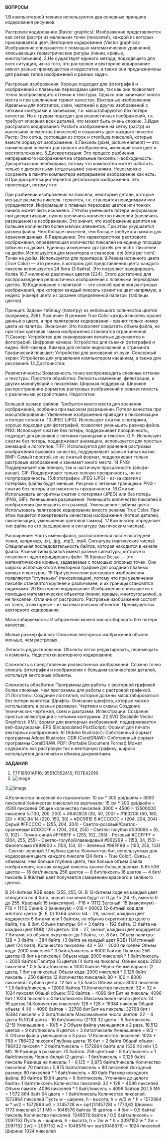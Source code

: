 **ВОПРОСЫ**

1.В компьютерной технике используются два основных принципа кодирования рисунков:

Растровое кодирование (Raster graphics): Изображение представляется как сетка (растр) из маленьких точек (пикселей), каждой из которых присваивается цвет.
Векторное кодирование (Vector graphics): Изображение описывается с помощью математических уравнений, описывающих геометрические фигуры (линии, кривые, многоугольники).
2.Не существует единого метода, подходящего для всех ситуаций, из-за того, что растровое и векторное кодирование имеют разные преимущества и недостатки, а также они предназначены для разных типов изображений и разных задач.

Растровые изображения: Хорошо подходят для фотографий и изображений с плавными переходами цветов, так как они позволяют точно воспроизводить оттенки и текстуры. Однако они занимают много места и при увеличении теряют качество.
Векторные изображения: Идеальны для логотипов, схем, чертежей и других изображений с четкими контурами и заливками, т.к. масштабируются без потери качества. Но с трудом подходят для реалистичных изображений, т.к. требуют описания всех деталей, что может быть очень сложно.
3.Идея растрового кодирования: Разбить изображение на сетку (растр) из маленьких элементов (пикселей) и сохранить цвет каждого пикселя.
Растр: Это сетка, состоящая из строк и столбцов пикселей, которые вместе образуют изображение.
4.Пиксель (pixel, picture element) — это наименьший элемент растрового изображения, имеющий свой цвет и местоположение.
5.Дискретизация: Это процесс разбиения непрерывного изображения на отдельные пиксели.
Необходимость: Дискретизация необходима, потому что компьютер может работать только с дискретными (отдельными) значениями. Невозможно сохранить в памяти компьютера непрерывное изображение как есть.
6.При дискретизации теряется детализация изображения. Это происходит, потому что:

При разбиении изображения на пиксели, некоторые детали, которые меньше размера пикселя, теряются, т.к. становятся невидимыми или усредняются.
Информация о плавных переходах цветов или тонких линиях может быть искажена.
7.Чтобы уменьшить потери информации при дискретизации, нужно увеличить количество пикселей (увеличить разрешение) в изображении. Это значит, что изображение делится на большее количество более мелких элементов. При этом ухудшается размер файла. Чем больше пикселей, тем больше требуется памяти для хранения данных.
8.Разрешение: Это характеристика растрового изображения, определяющая количество пикселей на единицу площади (обычно на дюйм).
Единицы измерения:
ppi (pixels per inch): Пикселей на дюйм. Используется для мониторов и сканеров.
dpi (dots per inch): Точек на дюйм. Используется для принтеров.
9.Режим истинного цвета (True Color) — это режим, в котором для представления цвета каждого пикселя используется 24 бита (3 байта). Это позволяет закодировать более 16,7 миллиона различных цветов (224). Этого достаточно для воспроизведения реалистичных изображений с плавными переходами цветов.
10.Кодирование с палитрой — это способ хранения растровых изображений, при котором каждый пиксель хранит не цвет напрямую, а индекс (номер) цвета из заранее определенной палитры (таблицы цветов).

Принцип: Задаем таблицу (палитру) из небольшого количества цветов (например, 256).
Различие: В режиме True Color каждый пиксель хранит данные о цвете, а при палитровом кодировании - хранит только номер цвета из палитры.
Экономия: Это позволяет сократить объем файла, но при этом цветовая гамма изображения становится ограниченной.
11.Сканер: Устройство для сканирования печатных документов и фотографий.
Цифровая камера: Устройство для съемки фотографий и видео.
Веб-камера: Камера для онлайн видеозвонков и стриминга.
Графический планшет: Устройство для рисования от руки.
Сенсорный экран: Устройство для управления компьютером касанием, а также для рисования.
12.Достоинства:

Реалистичность: Возможность точно воспроизводить сложные оттенки и текстуры.
Простота обработки: Легкость изменения, фильтрации, и других манипуляций с пикселями.
Широкая поддержка: Широкое распространение форматов растровых изображений и совместимость с различными устройствами.
Недостатки:

Большой размер файлов: Требуется много места для хранения изображений, особенно при высоком разрешении.
Потеря качества при масштабировании: Увеличение изображения приводит к пикселизации и потере четкости.
13.JPEG (JPG): Использует сжатие с потерями, хорошо подходит для фотографий, позволяет уменьшить размер файла.
PNG: Использует сжатие без потерь, поддерживает прозрачность, подходит для рисунков с четкими границами и текстом.
GIF: Использует сжатие без потерь, поддерживает анимацию, используется для простых анимаций и логотипов.
TIFF: Используется для хранения растровых изображений высокого качества, поддерживает разные типы сжатия.
BMP: Самый простой, но не сжатый формат, поддерживает только растровые изображения и занимает много места.
14.PNG: Поддерживает как полную, так и частичную прозрачность (альфа-канал).
GIF: Поддерживает только полную прозрачность, но не полупрозрачность.
15.Фотографии: JPEG (JPG) - из-за сжатия с потерями, файлы будут меньше.
Рисунки с четкими границами: PNG - сжатие без потерь и возможность прозрачности.
16.Сжатие: Использовать алгоритмы сжатия с потерями (JPEG) или без потерь (PNG, GIF).
Уменьшение разрешения: Уменьшить количество пикселей в изображении (уменьшить его размер).
Уменьшение глубины цвета: Использовать палитровое кодирование вместо режима True Color.
При этом придется пожертвовать качеством изображения (потеря деталей, пикселизация, уменьшение цветовой гаммы).
17.Компьютер определяет тип файла по его расширению и сигнатуре (магическим числам).

Расширение: Часть имени файла, расположенная после последней точки, например, .txt, .jpg, .mp3, .mp4.
Сигнатура (магические числа): Специальная последовательность байтов, которая находится в начале файла. Разные типы файлов имеют разные сигнатуры, которые и позволяют идентифицировать файл.
18.Кривые Безье — это математические кривые, задаваемые с помощью опорных точек. Они широко используются в векторной графике для создания плавных кривых и контуров.
19.При увеличении растрового изображения появляются “ступеньки” (пикселизация), потому что при увеличении пиксели становятся крупнее и различимее, и их границы становятся видимыми.
20.Векторное кодирование: Изображение описывается с помощью математических объектов (линии, кривые, многоугольники), а не пикселей.
Отличие от растрового: Растровые изображения состоят из точек, а векторные – из математических объектов.
Преимущества векторного кодирования:

Масштабируемость: Изображения можно масштабировать без потери качества.

Малый размер файлов: Описания векторных изображений обычно меньше, чем растровых.

Легкость редактирования: Объекты легко редактировать, перемещать и изменять. Недостатки векторного кодирования:

Сложность в представлении реалистичных изображений: Сложно точно описать фотографии и изображения с большим количеством деталей, используя векторные объекты.

Сложность обработки: Программы для работы с векторной графикой более сложные, чем программы для работы с растровой графикой.
21.Логотипы: Создание логотипов, которые должны масштабироваться без потери качества.
Шрифты: Описание шрифтов, которые можно использовать в разных размерах.
Чертежи и схемы: Создание технических чертежей, схем и диаграмм.
Иллюстрации: Создание простых иллюстраций с четкими контурами.
22.SVG (Scalable Vector Graphics): XML-формат для векторных изображений, поддерживается веб-браузерами.
EPS (Encapsulated PostScript): Формат для печати векторных изображений.
AI (Adobe Illustrator): Собственный формат программы Adobe Illustrator.
CDR (CorelDRAW): Собственный формат программы CorelDRAW.
PDF: (Portable Document Format) Может содержать как растровую так и векторную графику, широко используется для печати и обмена документами.

**ЗАДАНИЯ**

1. F7F18501AF16; 9551C552416; FD7E42016
2. ![image](https://github.com/user-attachments/assets/e8f95fe4-4aca-4114-b7d1-3e69064f85c7)

3.![image](https://github.com/user-attachments/assets/483d8d1d-b77b-4e63-838c-8add50d19a6d)

4.Количество пикселей по горизонтали: 10 см * 300 ppi/дюйм = 3000 пикселей
Количество пикселей по вертикали: 15 см * 300 ppi/дюйм = 4500 пикселей
Общее количество пикселей: 3000 * 4500 = 13500000 пикселей
5.(100, 200, 200) = #64C8C8
(30, 50, 200) = #1E32C8
(60, 180, 20) = #3C B4 14
(220, 150, 30) = #DC961E
6.#CCCCCC = (204, 204, 204) - Серый
#FFCCCC = (255, 204, 204) - Светло-розовый/Светло-оранжевый
#CCCCFF = (204, 204, 255) - Светло-голубой
#000066 = (0, 0, 102) - Темно-синий
#FF66FF = (255, 102, 255) - Розовый
#CCFFFF = (204, 255, 255) - Светло-голубой/лавандовый
#992299 = (153, 34, 153) - Фиолетовый
#999900 = (153, 153, 0) - Зелёный
#99FF99 = (153, 255, 153) - Светло-зеленый
7.Глубина цвета: Количество бит, используемых для кодирования цвета каждого пикселя (24 бита = True Color).
Связь с объемом: Чем больше глубина цвета, тем больше объем файла изображения, так как каждый пиксель хранит больше данных.
8.65 536 цветов — 16 бит/пиксель
256 цветов — 8 бит/пиксель
16 цветов — 4 бит/пиксель
9.Жёлтый цвет получается смешением красного и зелёного цветов.

В 24-битном RGB коде: (255, 255, 0).
В 12-битном коде на каждый цвет отводится по 4 бита, значит значения будут от 0 до 15 (24 -1), вместо 0 до 255.
Красный: 15 (максимум) - F16 = 11112
Зеленый: 15 (максимум) - F16 = 11112
Синий: 0 (минимум) - 016 = 00002
12-битный код для жёлтого цвета: (F, F, 0)
10.64 цвета: 64 = 26, значит, каждый цвет кодируется 6 битами или 1 байтом, но обычно округляют до целого байта, т.е. 8 бит.
Объем палитры: 64 * 3 байта = 192 байта. (3 байта на каждый цвет RGB)
128 цветов: 128 = 27, значит, каждый цвет кодируется 7 битами, но обычно округляют до 1 байта, т.е. 8 бит.
Объем палитры: 128 * 3 байта = 384 байта. (3 байта на каждый цвет RGB)
11.Истинный цвет (24 бита):
Количество пикселей: 40 * 50 = 2000 пикселей
Объем кода: 2000 пикселей * 3 байта/пиксель = 6000 байтов
Палитра 256 цветов (8 бит на пиксель):
Объем кода: 2000 пикселей * 1 байт/пиксель = 2000 байтов
Палитра 16 цветов (4 бита на пиксель):
Объем кода: 2000 пикселей * 0,5 байта/пиксель = 1000 байтов
Чёрно-белый вариант (2 цвета, 1 бит на пиксель):
Объем кода: 2000 пикселей * 0,125 байт/пиксель = 250 байтов
12.Количество пикселей: 80 * 100 = 8000 пикселей
Глубина цвета: 12 бит = 1,5 байта
Объем кода: 8000 пикселей * 1,5 байта/пиксель = 12000 байтов
13.Количество пикселей: 32 * 32 = 1024 пикселя
Общий объем: 512 байтов = 4096 бит
Бит на пиксель: 4096 бит / 1024 пикселя = 4 бита/пиксель
Максимальное число цветов: 24 = 16 цветов
14.Количество пикселей: 128 * 128 = 16384 пикселя
Общий объем: 4 Кб = 4096 байтов = 32768 бит
Бит на пиксель: 32768 бит / 16384 пикселя = 2 бита/пиксель
Максимальное число цветов: 22 = 4 цвета
15.1024 цвета - 10 бит/пиксель (2^10)
32 цвета - 5 бит/пиксель (2^5)
Уменьшение = 10/5 = 2 Объем файла уменьшился в 2 раза.
16.512 цветов = 9 бит/пиксель
8 цветов = 3 бита/пиксель
Уменьшение = 9/3 = 3. Объем файла уменьшился в 3 раза.
17.Количество пикселей: 1024 * 768 = 786432 пикселя
Глубина цвета: 16 бит = 2 байта
Общий объем: 786432 пикселя * 2 байта/пиксель = 1572864 байта или 1536 Кб или 1,5 Мб.
18.Разница в размере: 70 байтов.
256-цветный - 8 бит/пиксель = 1 байт/пиксель
Черно-белый (2 цвета) - 1 бит/пиксель = 0,125 байт/пиксель
Разница на пиксель: 1 - 0,125 = 0,875 байта/пиксель
Количество пикселей: 70 байтов / 0,875 байта/пиксель = 80 пикселей
Исходный размер: 80 пикселей * 1 байт/пиксель = 80 байт Размер исходного файла: 80 байтов
19.64 цвета = 6 бит/пиксель. Уточняем до целого байта= 1 байт/пиксель
Количество пикселей: 32 * 128 = 4096 пикселей
Объем памяти: 4096 пикселей * 1 байт/пиксель = 4096 байтов
20.1,5 Мб = 1 572 864 байт
64 цвета = 1 байт/пиксель
Количество пикселей: 1572864 пикселей Пусть w - ширина, h - высота, h = w/2
w * h = 1572864
w * w/2 = 1572864
w2 = 3145728
w= sqrt(3145728) = 1773,62 Ширина: 1773 пикселей
21.1 Мб = 1048576 байтов
16 цветов = 4 бит = 0,5 байта/пиксель
Количество пикселей: 1048576 байтов / 0,5 байта/пиксель = 2097152
Пусть w - ширина, h - высота, h = 2w
w * h = 2097152
w * 2w = 2097152
2w2 = 2097152
w2 = 1048576
w= sqrt(1048576) = 1024 пикселей Ширина: 1024 пикселей

